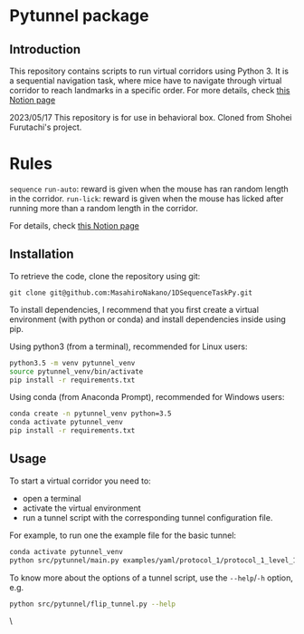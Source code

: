# Pytunnel package


## Introduction

This repository contains scripts to run virtual corridors using Python 3. It is a sequential navigation task, where mice have to navigate through virtual corridor to reach landmarks in a specific order.
For more details, check [this Notion page](https://polyester-hound-854.notion.site/task-detail-c25802c77d3243f28e957619c238a80c?pvs=4)

2023/05/17
This repository is for use in behavioral box.
Cloned from Shohei Furutachi's project.

# Rules
`sequence`
`run-auto`: reward is given when the mouse has ran random length in the corridor.
`run-lick`: reward is given when the mouse has licked after running more than a random length in the corridor.

For details, check [this Notion page](https://polyester-hound-854.notion.site/task-detail-c25802c77d3243f28e957619c238a80c?pvs=4)

## Installation

To retrieve the code, clone the repository using git:
```
git clone git@github.com:MasahiroNakano/1DSequenceTaskPy.git
```

To install dependencies, I recommend that you first create a virtual
environment (with python or conda) and install dependencies inside using pip.

Using python3 (from a terminal), recommended for Linux users:
```bash
python3.5 -m venv pytunnel_venv
source pytunnel_venv/bin/activate
pip install -r requirements.txt
```

Using conda (from Anaconda Prompt), recommended for Windows users:
```bash
conda create -n pytunnel_venv python=3.5
conda activate pytunnel_venv
pip install -r requirements.txt
```


## Usage

To start a virtual corridor you need to:
- open a terminal
- activate the virtual environment
- run a tunnel script with the corresponding tunnel configuration file.

For example, to run one the example file for the basic tunnel:
```bash
conda activate pytunnel_venv
python src/pytunnel/main.py examples/yaml/protocol_1/protocol_1_level_1.ymal'
```

To know more about the options of a tunnel script, use the `--help`/`-h` option, e.g.
```bash
python src/pytunnel/flip_tunnel.py --help
```
\